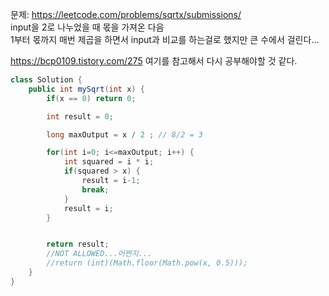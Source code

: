 문제: https://leetcode.com/problems/sqrtx/submissions/   
input을 2로 나누었을 때 몫을 가져온 다음   
1부터 몫까지 매번 제곱을 하면서 input과 비교를 하는걸로 했지만
큰 수에서 걸린다...
   
https://bcp0109.tistory.com/275 여기를 참고해서 다시 공부해야할 것 같다.
   
   

```java
class Solution {
    public int mySqrt(int x) {
        if(x == 0) return 0;

        int result = 0;

        long maxOutput = x / 2 ; // 8/2 = 3

        for(int i=0; i<=maxOutput; i++) {
            int squared = i * i;
            if(squared > x) {
                result = i-1;
                break;
            }
            result = i;
        }


        return result;
        //NOT ALLOWED...어쩐지...
        //return (int)(Math.floor(Math.pow(x, 0.5)));
    }
}
```
   
